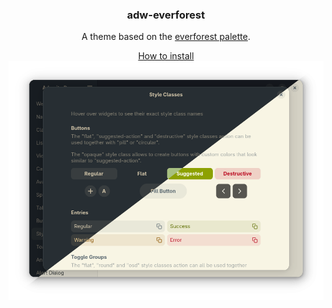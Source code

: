 <div align="center">
  <h3>adw-everforest</h3>
  <p>A theme based on the <a href="https://github.com/sainnhe/everforest">everforest palette</a>.</p>
  <a href="../../docs/HOWTO_INSTALL.md">How to install</a>

  <img src="screenshot.png?raw=true" alt="screenshot">
</div>
